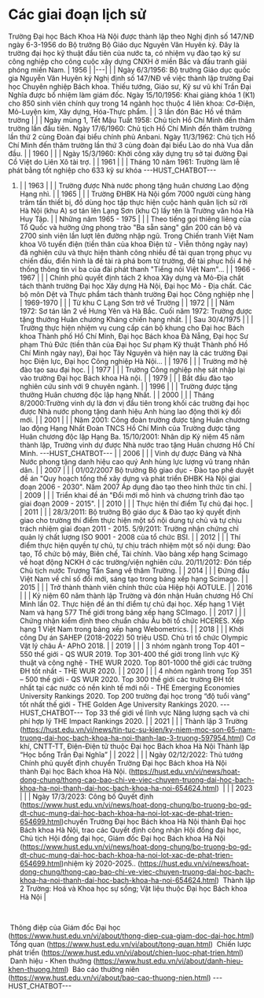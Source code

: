 # Các giai đoạn lịch sử

Trường Đại học Bách Khoa Hà Nội được thành lập theo Nghị định số 147/NĐ ngày 6-3-1956 do Bộ trưởng Bộ Giáo dục Nguyên Văn Huyên ký. Đây là trường đại học kỹ thuật đầu tiên của nước ta, có nhiệm vụ đào tạo kỹ sư công nghiệp cho công cuộc xây dựng CNXH ở miền Bắc và đấu tranh giải phóng miền Nam. | 1956 |
|---|
|  | Ngày 6/3/1956: Bộ trưởng Giáo dục quốc gia Nguyễn Văn Huyên ký Nghị định số 147/NĐ về việc thành lập trường Đại học Chuyên nghiệp Bách khoa. Thiếu tướng, Giáo sư, Kỹ sư vũ khí Trần Đại Nghĩa được bổ nhiệm làm giám đốc. Ngày 15/10/1956: Khai giảng khóa 1 (K1) cho 850 sinh viên chính quy trong 14 ngành học thuộc 4 liên khoa: Cơ-Điện, Mỏ-Luyện kim, Xây dựng, Hóa-Thực phẩm. |
| 3 lần đón Bác Hồ về thăm trường |
|  | Ngày mùng 1, Tết Mậu Tuất 1958: Chủ tịch Hồ Chí Minh đến thăm trường lần đầu tiên. Ngày 17/6/1960: Chủ tịch Hồ Chí Minh đến thăm trường lần thứ 2 cùng Đoàn đại biểu chính phủ Anbani. Ngày 11/3/1962: Chủ tịch Hồ Chí Minh đến thăm trường lần thứ 3 cùng đoàn đại biểu Lào do nhà Vua dẫn đầu. |
| 1960 |
|  | Ngày 15/3/1960: Khởi công xây dựng trụ sở tại đường Đại Cồ Việt do Liên Xô tài trợ. |
| 1961 |
|  | Tháng 10 năm 1961: Trường làm lễ phát bằng tốt nghiệp cho 633 kỹ sư khóa
 ---HUST_CHATBOT---
1. |
| 1963 |
|  | Trường được Nhà nước phong tặng huân chương Lao động Hạng nhì. |
| 1965 |
|  | Trường ĐHBK Hà Nội gồm 7000 người cùng hàng trăm tấn thiết bị, đồ dùng học tập thực hiện cuộc hành quân lịch sử rời Hà Nội (khu A) sơ tán lên Lạng Sơn (khu C) lấy tên là Trường văn hóa Hà Huy Tập. |
| Những năm 1965 - 1975 |
|  | Theo tiếng gọi thiêng liêng của Tổ Quốc và hưởng ứng phong trào "Ba sẵn sàng" gần 200 cán bộ và 2700 sinh viên lần lượt lên đường nhập ngũ. Trong Chiến tranh Việt Nam khoa Vô tuyến điện (tiền thân của khoa Điện tử - Viễn thông ngày nay) đã nghiên cứu và thực hiện thành công nhiều đề tài quan trọng phục vụ chiến đấu, điển hình là đề tài rà phá bom từ trường, đề tài phục hồi 4 hệ thống thông tin vi ba của đài phát thanh "Tiếng nói Việt Nam"... |
| 1966 - 1967 |
|  | Chính phủ quyết định tách 2 khoa Xây dựng và Mỏ-Địa chất tách thành trường Đại học Xây dựng Hà Nội, Đại học Mỏ - Địa chất. Các bộ môn Dệt và Thực phẩm tách thành trường Đại học Công nghiệp nhẹ |
| 1969-1970 |
|  | Từ khu C Lạng Sơn trở về Trường |
| 1972 |
|  | Năm 1972: Sơ tán lần 2 về Hưng Yên và Hà Bắc. Cuối năm 1972: Trường được tặng thưởng Huân chương Kháng chiến hạng nhất. |
| Sau 30/4/1975 |
|  | Trường thực hiện nhiệm vụ cung cấp cán bộ khung cho Đại học Bách khoa Thành phố Hồ Chí Minh, Đại học Bách khoa Đà Nẵng, Đại học Sư phạm Thủ Đức (tiền thân của Đại học Sư phạm Kỹ thuật Thành phố Hồ Chí Minh ngày nay), Đại học Tây Nguyên và hiện nay là các trường Đại học Điện lực, Đại học Công nghiệp Hà Nội... |
| 1976 |
|  | Trường mở hệ đào tạo sau đại học. |
| 1977 |
|  | Trường Công nghiệp nhẹ sát nhập lại vào trường Đại học Bách khoa Hà nội. |
| 1979 |
|  | Bắt đầu đào tạo nghiên cứu sinh với 9 chuyên ngành. |
| 1996 |
|  | Trường được tặng thưởng Huân chương độc lập hạng Nhất. |
| 2000 |
|  | Tháng 8/2000:Trường vinh dự là đơn vị đầu tiên trong khối các trường đại học được Nhà nước phong tặng danh hiệu Anh hùng lao động thời kỳ đổi mới. |
| 2001 |
|  | Năm 2001: Công đoàn trường được tặng Huân chương lao động Hạng Nhất Đoàn TNCS Hồ Chí Minh của Trường được tặng Huân chương độc lập Hạng Ba. 15/10/2001: Nhân dịp Kỷ niệm 45 năm thành lập, Trường vinh dự được Nhà nước trao tặng Huân chương Hồ Chí Minh. 
 ---HUST_CHATBOT---
|
| 2006 |
|  | Vinh dự được Đảng và Nhà Nước phong tặng danh hiệu cao quý Anh hùng lực lượng vũ trang nhân dân. |
| 2007 |
|  | 01/02/2007 Bộ trưởng Bộ giao dục - Đào tạo phê duyệt đề án "Quy hoạch tổng thể xây dựng và phát triển ĐHBK Hà Nội giai đoạn 2006 - 2030". Năm 2007 Áp dụng đào tạo theo hình thức tin chỉ. |
| 2009 |
|  | Triển khai đề án "Đổi mới mô hình và chương trình đào tạo giai đoạn 2009 - 2015". |
| 2010 |
|  | Thực hiện thí điểm Tự chủ đại học. |
| 2011 |
|  | 28/3/2011: Bộ trưởng Bộ giáo dục &amp; Đào tạo ký quyết định giao cho trường thí điểm thực hiện một số nội dung tự chủ và tự chịu trách nhiệm giai đoạn 2011 - 2015. 5/9/2011: Trường nhận chứng chỉ quản lý chất lượng ISO 9001 - 2008 của tổ chức BSI. |
| 2012 |
|  | Thí điểm thực hiện quyền tự chủ, tự chịu trách nhiệm một số nội dung: Đào tạo, Tổ chức bộ máy, Biên chế, Tài chính. Vào bảng xếp hạng Scimago về hoạt động NCKH ở các trường/viện nghiên cứu. 20/11/2012: Đón tiếp Chủ tịch nước Trương Tấn Sang về thăm Trường. |
| 2014 |
|  | Đứng đầu Việt Nam về chỉ số đổi mới, sáng tạo trong bảng xếp hạng Scimago. |
| 2015 |
|  | Trở thành thành viên chính thức của Hiệp hội AOTULE. |
| 2016 |
|  | Kỷ niệm 60 năm thành lập Trường và đón nhận Huân chương Hồ Chí Minh lần 02. Thực hiện đề án thí điểm tự chủ đại học. Xếp hạng 1 Việt Nam và hạng 577 Thế giới trong bảng xếp hạng SCImago. |
| 2017 |
|  | Chứng nhận kiểm định theo chuẩn châu Âu bởi tổ chức HCERES. Xếp hạng 1 Việt Nam trong bảng xếp hạng Webometrics. |
| 2018 |
|  | Khởi công Dự án SAHEP (2018-2022) 50 triệu USD. Chủ trì tổ chức Olympic Vật lý châu Á- APhO 2018. |
| 2019 |
|  | 3 nhóm ngành trong Top 401 – 550 thế giới - QS WUR 2019. Top 301-400 thế giới trong lĩnh vực Kỹ thuật và công nghệ - THE WUR 2020. Top 801-1000 thế giới các trường ĐH tốt nhất - THE WUR 2020. |
| 2020 |
|  | 4 nhóm ngành trong Top 351 – 500 thế giới - QS WUR 2020. Top 300 thế giới các trường ĐH tốt nhất tại các nước có nền kinh tế mới nổi - THE Emerging Economies University Rankings 2020. Top 200 trường đại học trong “độ tuổi vàng” tốt nhất thế giới - THE Golden Age University Rankings 2020. 
 ---HUST_CHATBOT---
Top 33 thế giới về lĩnh vực Năng lượng sạch và chi phí hợp lý THE Impact Rankings 2020. |
| 2021 |
|  | Thành lập 3 Trường (https://hust.edu.vn/vi/news/tin-tuc-su-kien/ky-niem-moc-son-65-nam-truong-dai-hoc-bach-khoa-ha-noi-thanh-lap-3-truong-597954.html) Cơ khí, CNTT-TT, Điện-Điện tử thuộc Đại học Bách khoa Hà Nội
Thành lập “Học bổng Trần Đại Nghĩa” |
| 2022 |
|  | Ngày 02/12/2022: Thủ tướng Chính phủ quyết định chuyển Trường Đại học Bách khoa Hà Nội thành Đại học Bách khoa Hà Nội. (https://hust.edu.vn/vi/news/hoat-dong-chung/thong-cao-bao-chi-ve-viec-chuyen-truong-dai-hoc-bach-khoa-ha-noi-thanh-dai-hoc-bach-khoa-ha-noi-654624.html)  |
|  | 2023 |
|  | Ngày 17/3/2023: Công bố Quyết định  (https://www.hust.edu.vn/vi/news/hoat-dong-chung/bo-truong-bo-gd-dt-chuc-mung-dai-hoc-bach-khoa-ha-noi-lot-xac-de-phat-trien-654699.html)chuyển Trường Đại học Bách khoa Hà Nội thành Đại học Bách khoa Hà Nội, trao các Quyết định công nhận Hội đồng đại học, Chủ tịch Hội đồng đại học, Giám đốc Đại học Bách khoa Hà Nội  (https://www.hust.edu.vn/vi/news/hoat-dong-chung/bo-truong-bo-gd-dt-chuc-mung-dai-hoc-bach-khoa-ha-noi-lot-xac-de-phat-trien-654699.html)nhiệm kỳ 2020-2025.. (https://hust.edu.vn/vi/news/hoat-dong-chung/thong-cao-bao-chi-ve-viec-chuyen-truong-dai-hoc-bach-khoa-ha-noi-thanh-dai-hoc-bach-khoa-ha-noi-654624.html) 
Thành lập 2 Trường: Hoá và Khoa học sự sống; Vật liệu thuộc Đại học Bách khoa Hà Nội |

 

 Thông điệp của Giám đốc Đại học (https://www.hust.edu.vn/vi/about/thong-diep-cua-giam-doc-dai-hoc.html)
 Tổng quan (https://www.hust.edu.vn/vi/about/tong-quan.html)
 Chiến lược phát triển (https://www.hust.edu.vn/vi/about/chien-luoc-phat-trien.html)
 Danh hiệu - Khen thưởng (https://www.hust.edu.vn/vi/about/danh-hieu-khen-thuong.html)
 Báo cáo thường niên (https://www.hust.edu.vn/vi/about/bao-cao-thuong-nien.html) 
 ---HUST_CHATBOT---